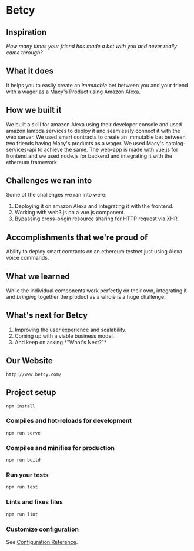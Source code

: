 # Betcy
## Inspiration
*How many times your friend has made a bet with you and never really came through?*

## What it does
It helps you to easily create an *immutable* bet between you and your friend with a wager as a Macy's Product using Amazon Alexa.

## How we built it

We built a skill for amazon Alexa using their developer console and used amazon lambda services to deploy it and seamlessly connect it with the web server. We used smart contracts to create an immutable bet between two friends having Macy's products as a wager. We used Macy's catalog-services-api to achieve the same. The web-app is made with vue.js for frontend and we used node.js for backend and integrating it with the ethereum framework.

## Challenges we ran into

Some of the challenges we ran into were:
<ol>
<li>Deploying it on amazon Alexa and integrating it with the frontend. </li>
<li>Working with web3.js on a vue.js component. </li>
<li>Bypassing cross-origin resource sharing for HTTP request via XHR.</li>
</ol>

## Accomplishments that we're proud of

Ability to deploy smart contracts on an ethereum testnet just using Alexa voice commands.

## What we learned

While the individual components work perfectly on their own, integrating it and *bringing* together the product as a whole is a huge challenge.

## What's next for Betcy
<ol>
<li>Improving the user experience and scalability.</li>
<li>Coming up with a viable business model.</li>
<li>And keep on asking *"What's Next?"*</li>
</ol>


## Our Website
```
http://www.betcy.com/
```

## Project setup
```
npm install
```

### Compiles and hot-reloads for development
```
npm run serve
```

### Compiles and minifies for production
```
npm run build
```

### Run your tests
```
npm run test
```

### Lints and fixes files
```
npm run lint
```

### Customize configuration
See [Configuration Reference](https://cli.vuejs.org/config/).
